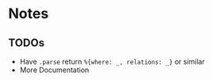 # Notes

## TODOs 

- Have `.parse` return `%{where: _, relations: _}` or similar
- More Documentation
